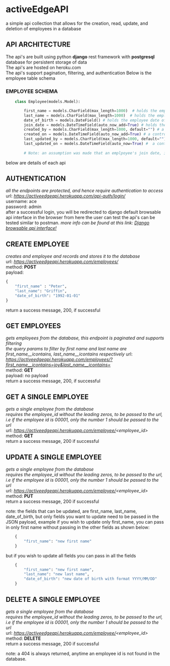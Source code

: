 # activeEdgeAPI
a simple api collection that allows for the creation, read, update, and deletion of employees in a database


## API ARCHITECTURE
The api's are built using python **django** rest framework with **postgresql** database for persistent storage of data  
The api's are hosted on heroku.com  
The api's support pagination, filtering, and authentication
Below is the employee table schema


### **EMPLOYEE SCHEMA**
```python
    class Employee(models.Model):

        first_name = models.CharField(max_length=1000)  # holds the employee first name its a character field
        last_name = models.CharField(max_length=1000)  # holds the employee last name its a character field
        date_of_birth = models.DateField() # holds the employee date of birth its a date field, used to dynamically derive the employees age
        join_date = models.DateTimeField(auto_now_add=True) # holds the date time that the employeed record was created, its a date time field
        created_by = models.CharField(max_length=1000, default="") # a control field to keep track of who created an employee
        created_on = models.DateTimeField(auto_now_add=True) # a control field to keep of when an employee was created
        last_updated_by = models.CharField(max_length=1000, default="") # a control field to keep track of who last edited an employee
        last_updated_on = models.DateTimeField(auto_now=True) #  a control field to keep track of when last an employee was updated
        
        # Note: an assumption was made that an emplpoyee's join date, is the date they were created in the database.
```
    
below are details of each api

## AUTHENTICATION  
*all the endpoints are protected, and hence require authentication to access*  
url: *https://activeedgeapi.herokuapp.com/api-auth/login/*  
username: ace  
password: admin  
after a successful login, you will be redirected to django default browsable api interface in the browser
from here the user can test the api's can be tested similar to postman.
*more info can be found at this link: [Django browsable api interface!](https://www.django-rest-framework.org/topics/browsable-api/)*



## CREATE EMPLOYEE  
*creates and employee and records and stores it to the database*  
url: *https://activeedgeapi.herokuapp.com/employees/*  
method: **POST**  
payload:  
```python
{
    "first_name" : "Peter",
    "last_name": "Griffin",
    "date_of_birth": "1992-01-01"
}
```
return a success message, 200, if successful  

## GET EMPLOYEES
*gets employees from the database, this endpoint is paginated and supports filtering*  
*the query params to filter by first name and last name are first_name__icontains, last_name__icontains respectively*
url: *https://activeedgeapi.herokuapp.com/employees/?first_name__icontains=joy&last_name__icontains=*  
method: **GET**  
payload: no payload  
return a success message, 200, if successful  


## GET A SINGLE EMPLOYEE
*gets a single employee from the database*  
*requires the employee_id without the leading zeros, to be passed to the url, i.e if the employee id is 00001, only the number 1 should be passed to the url*  
url: *https://activeedgeapi.herokuapp.com/employee/<employee_id>*  
method: **GET**  
return a success message, 200 if successful


## UPDATE A SINGLE EMPLOYEE
*gets a single employee from the database*  
*requires the employee_id without the leading zeros, to be passed to the url, i.e if the employee id is 00001, only the number 1 should be passed to the url*  
url: *https://activeedgeapi.herokuapp.com/employee/<employee_id>*  
method: **PUT**  
return a success message, 200 if successful  

note: the fields that can be updated, are first_name, last_name, date_of_birth, but only fields you want to update need to be passed in the JSON payload, example
if you wish to update only first_name, you can pass in only first name without passing in the other fields as shown below: 
```python
    {
        "first_name": "new first name"
    }
```
but if you wish to update all fields you can pass in all the fields
```python
    {
        "first_name": "new first name",
        "last_name": "new last name",
        "date_of_birth": "new date of birth with format YYYY/MM/DD"
    }
```


## DELETE A SINGLE EMPLOYEE
*gets a single employee from the database*  
*requires the employee_id without the leading zeros, to be passed to the url, i.e if the employee id is 00001, only the number 1 should be passed to the url*  
url: *https://activeedgeapi.herokuapp.com/employee/<employee_id>*  
method: **DELETE**  
return a success message, 200 if successful

note: a 404 is always returned, anytime an employee id is not found in the database. 
